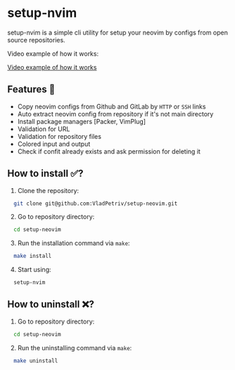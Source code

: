 # setup-nvim

setup-nvim is a simple cli utility for setup your neovim by configs from open source repositories.

Video example of how it works:

[Video example of how it works](https://user-images.githubusercontent.com/80276277/215291221-6e588f9e-de61-49c2-bd4f-050ba295ac57.webm)



## Features 🤔

- Copy neovim configs from Github and GitLab by `HTTP` or `SSH` links
- Auto extract neovim config from repository if it's not main directory
- Install package managers [Packer, VimPlug] 
- Validation for URL
- Validation for repository files
- Colored input and output
- Check if confit already exists and ask permission for deleting it

## How to install ✅?

1. Clone the repository:

```bash
  git clone git@github.com:VladPetriv/setup-neovim.git
```

2. Go to repository directory:

```bash
  cd setup-neovim
```

3. Run the installation command via `make`:

```bash
  make install
```
4. Start using:
```bash
  setup-nvim
```

## How to uninstall ❌?

1. Go to repository directory:

```bash
  cd setup-neovim
```

2. Run the uninstalling command via `make`:

```bash
  make uninstall
```


